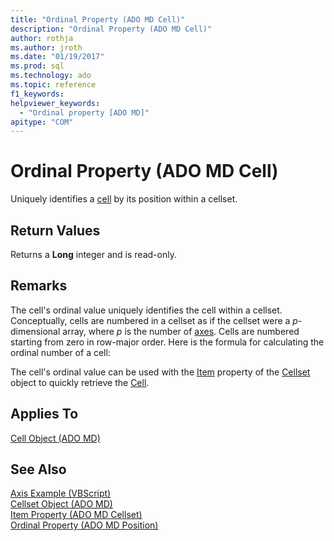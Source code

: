 ```yaml
---
title: "Ordinal Property (ADO MD Cell)"
description: "Ordinal Property (ADO MD Cell)"
author: rothja
ms.author: jroth
ms.date: "01/19/2017"
ms.prod: sql
ms.technology: ado
ms.topic: reference
f1_keywords: 
helpviewer_keywords:
  - "Ordinal property [ADO MD]"
apitype: "COM"
---
```

# Ordinal Property (ADO MD Cell)
Uniquely identifies a [cell](./cell-object-ado-md.md) by its position within a cellset.  
  
## Return Values  
 Returns a **Long** integer and is read-only.  
  
## Remarks  
 The cell's ordinal value uniquely identifies the cell within a cellset. Conceptually, cells are numbered in a cellset as if the cellset were a *p*-dimensional array, where *p* is the number of [axes](./axes-collection-ado-md.md). Cells are numbered starting from zero in row-major order. Here is the formula for calculating the ordinal number of a cell:  
  
 The cell's ordinal value can be used with the [Item](./item-property-ado-md-cellset.md) property of the [Cellset](./cellset-object-ado-md.md) object to quickly retrieve the [Cell](./cell-object-ado-md.md).  
  
## Applies To  
 [Cell Object (ADO MD)](./cell-object-ado-md.md)  
  
## See Also  
 [Axis Example (VBScript)](./axis-example-vbscript.md)   
 [Cellset Object (ADO MD)](./cellset-object-ado-md.md)   
 [Item Property (ADO MD Cellset)](./item-property-ado-md-cellset.md)   
 [Ordinal Property (ADO MD Position)](./ordinal-property-ado-md-position.md)